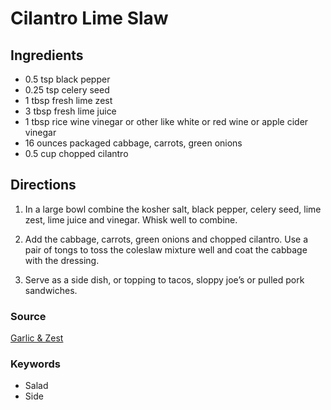 # Cilantro Lime Slaw

## Ingredients

- 0.5 tsp black pepper
- 0.25 tsp celery seed
- 1 tbsp fresh lime zest
- 3 tbsp fresh lime juice
- 1 tbsp rice wine vinegar or other like white or red wine or apple cider vinegar
- 16 ounces packaged cabbage, carrots, green onions
- 0.5 cup chopped cilantro

## Directions

1. In a large bowl combine the kosher salt, black pepper, celery seed,
   lime zest, lime juice and vinegar. Whisk well to combine.

1. Add the cabbage, carrots, green onions and chopped cilantro. Use a pair of
   tongs to toss the coleslaw mixture well and coat the cabbage with the
   dressing.

1. Serve as a side dish, or topping to tacos, sloppy joe’s or pulled pork
   sandwiches.

### Source

[Garlic & Zest](https://www.garlicandzest.com/cilantro-lime-slaw-no-mayo/)

### Keywords

- Salad
- Side
